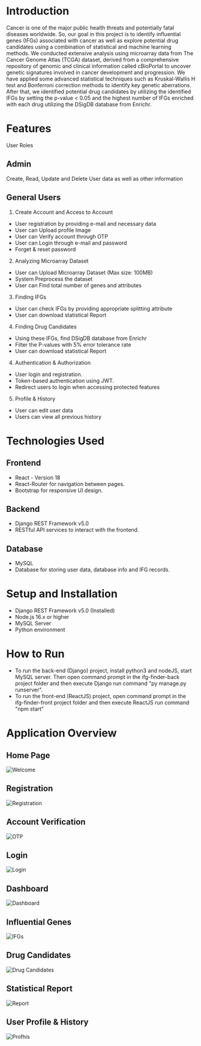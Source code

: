 # Introduction
Cancer is one of the major public health threats and potentially fatal diseases worldwide. So,
our goal in this project is to identify influential genes (IFGs) associated with cancer as well as explore
potential drug candidates using a combination of statistical and machine learning methods.
We conducted extensive analysis using microarray data from The Cancer Genome Atlas
(TCGA) dataset, derived from a comprehensive repository of genomic and clinical
information called cBioPortal to uncover genetic signatures involved in cancer development
and progression. We have applied some advanced statistical techniques such as
Kruskal-Wallis H test and Bonferroni correction methods to identify key genetic aberrations.
After that, we identified potential drug candidates by utilizing the identified IFGs by setting
the p-value < 0.05 and the highest number of IFGs enriched with each drug utilizing the
DSigDB database from Enrichr.

# Features
User Roles
## Admin
Create, Read, Update and Delete User data as well as other information
## General Users
1. Create Account and Access to Account
* User registration by providing e-mail and necessary data
* User can Upload profile Image
* User can Verify account through OTP
* User can Login through e-mail and password
* Forget & reset password
  
2. Analyzing Microarray Dataset
* User can Upload Microarray Dataset (Max size: 100MB)
* System Preprocess the dataset
* User can Find total number of genes and attributes

3. Finding IFGs
* User can check IFGs by providing appropriate splitting attribute
* User can download statistical Report
  
4. Finding Drug Candidates
* Using these IFGs, find DSigDB database from Enrichr
* Filter the P-values with 5% error tolerance rate
* User can download statistical Report

4. Authentication & Authorization
* User login and registration.
* Token-based authentication using JWT.
* Redirect users to login when accessing protected features 
5. Profile & History
* User can edit user data
* Users can view all previous history
  
# Technologies Used
## Frontend
* React - Version 18
* React-Router for navigation between pages.
* Bootstrap for responsive UI design.
## Backend
* Django REST Framework v5.0
* RESTful API services to interact with the frontend.
## Database
* MySQL
* Database for storing user data, database info and IFG records.
# Setup and Installation
* Django REST Framework v5.0 (Installed)
* Node.js 16.x or higher
* MySQL Server
* Python environment
# How to Run
* To run the back-end (Django) project, install python3 and nodeJS, start MySQL server. Then open command prompt in the ifg-finder-back project folder and then execute Django run command "py manage.py runserver".
* To run the front-end (ReactJS) project, open command prompt in the ifg-finder-front project folder and then execute ReactJS run command "npm start"

# Application Overview
## Home Page 
![Welcome](images/home.png)

## Registration
![Registration](images/register.png)

## Account Verification
![OTP](images/otp.png)

## Login
![Login](images/login.png)

## Dashboard
![Dashboard](images/dashboard.png)

## Influential Genes
![IFGs](images/ifgs.png)

## Drug Candidates
![Drug Candidates](images/drugc.png)

## Statistical Report
![Report](images/report.png)

## User Profile & History
![Profhis](images/profile.png)















